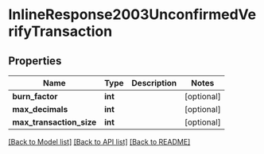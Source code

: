 # InlineResponse2003UnconfirmedVerifyTransaction

## Properties
Name | Type | Description | Notes
------------ | ------------- | ------------- | -------------
**burn_factor** | **int** |  | [optional] 
**max_decimals** | **int** |  | [optional] 
**max_transaction_size** | **int** |  | [optional] 

[[Back to Model list]](../README.md#documentation-for-models) [[Back to API list]](../README.md#documentation-for-api-endpoints) [[Back to README]](../README.md)



